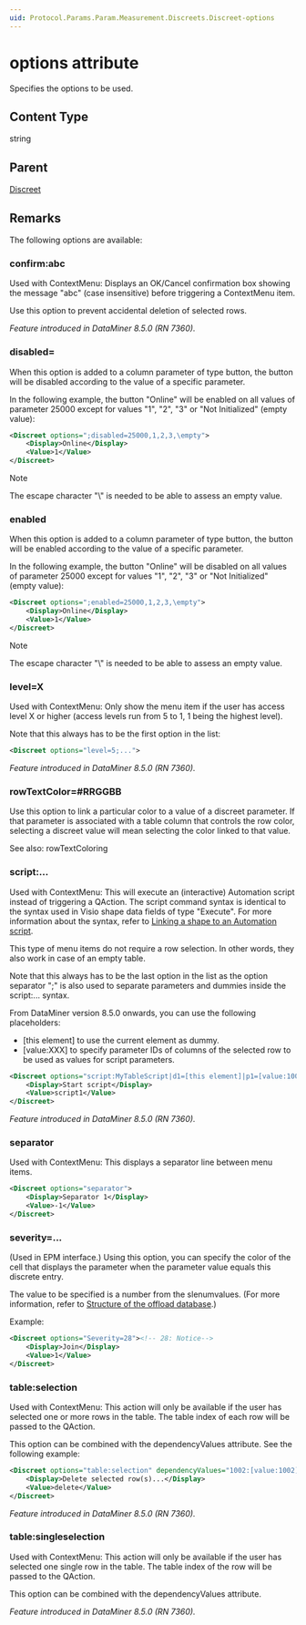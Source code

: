 ```yaml
---
uid: Protocol.Params.Param.Measurement.Discreets.Discreet-options
---
```


# options attribute

Specifies the options to be used.

## Content Type

string

## Parent

[Discreet](xref:Protocol.Params.Param.Measurement.Discreets.Discreet)

## Remarks

The following options are available:

### confirm:abc

Used with ContextMenu: Displays an OK/Cancel confirmation box showing the message "abc" (case insensitive) before triggering a ContextMenu item.

Use this option to prevent accidental deletion of selected rows.

*Feature introduced in DataMiner 8.5.0 (RN 7360).*

### disabled=

When this option is added to a column parameter of type button, the button will be disabled according to the value of a specific parameter.

In the following example, the button "Online" will be enabled on all values of parameter 25000 except for values "1", "2", "3" or "Not Initialized" (empty value):

```xml
<Discreet options=";disabled=25000,1,2,3,\empty">
    <Display>Online</Display>
    <Value>1</Value>
</Discreet>
```

> [!NOTE]
> The escape character "\\" is needed to be able to assess an empty value.

### enabled

When this option is added to a column parameter of type button, the button will be enabled according to the value of a specific parameter.

In the following example, the button "Online" will be disabled on all values of parameter 25000 except for values "1", "2", "3" or "Not Initialized" (empty value):

```xml
<Discreet options=";enabled=25000,1,2,3,\empty">
    <Display>Online</Display>
    <Value>1</Value>
</Discreet>
```

> [!NOTE]
> The escape character "\\" is needed to be able to assess an empty value.

### level=X

Used with ContextMenu: Only show the menu item if the user has access level X or higher (access levels run from 5 to 1, 1 being the highest level).

Note that this always has to be the first option in the list:

```xml
<Discreet options="level=5;...">
```

*Feature introduced in DataMiner 8.5.0 (RN 7360).*

### rowTextColor=#RRGGBB

Use this option to link a particular color to a value of a discreet parameter. If that parameter is associated with a table column that controls the row color, selecting a discreet value will mean selecting the color linked to that value.

See also: rowTextColoring

### script:...

Used with ContextMenu: This will execute an (interactive) Automation script instead of triggering a QAction. The script command syntax is identical to the syntax used in Visio shape data fields of type "Execute". For more information about the syntax, refer to [Linking a shape to an Automation script](xref:Linking_a_shape_to_an_Automation_script).

This type of menu items do not require a row selection. In other words, they also work in case of an empty table.

Note that this always has to be the last option in the list as the option separator ";" is also used to separate parameters and dummies inside the script:... syntax.

From DataMiner version 8.5.0 onwards, you can use the following placeholders:

- [this element] to use the current element as dummy.
- [value:XXX] to specify parameter IDs of columns of the selected row to be used as values for script parameters.

```xml
<Discreet options="script:MyTableScript|d1=[this element]|p1=[value:1001];p2=[value:1002]|||NoConfirmation">
    <Display>Start script</Display>
    <Value>script1</Value>
</Discreet>
```

*Feature introduced in DataMiner 8.5.0 (RN 7360).*

### separator

Used with ContextMenu: This displays a separator line between menu items.

```xml
<Discreet options="separator">
	<Display>Separator 1</Display>
	<Value>-1</Value>
</Discreet>
```

### severity=...

(Used in EPM interface.) Using this option, you can specify the color of the cell that displays the parameter when the parameter value equals this discrete entry.

The value to be specified is a number from the slenumvalues. (For more information, refer to [Structure of the offload database](xref:Structure_of_the_offload_database).)

Example:

```xml
<Discreet options="Severity=28"><!-- 28: Notice-->
    <Display>Join</Display>
    <Value>1</Value>
</Discreet>
```

### table:selection

Used with ContextMenu: This action will only be available if the user has selected one or more rows in the table. The table index of each row will be passed to the QAction.

This option can be combined with the dependencyValues attribute. See the following example:

```xml
<Discreet options="table:selection" dependencyValues="1002:[value:1002];1003:[value:1003]">
	<Display>Delete selected row(s)...</Display>
	<Value>delete</Value>
</Discreet>
```

*Feature introduced in DataMiner 8.5.0 (RN 7360).*

### table:singleselection

Used with ContextMenu: This action will only be available if the user has selected one single row in the table.
The table index of the row will be passed to the QAction.

This option can be combined with the dependencyValues attribute.

*Feature introduced in DataMiner 8.5.0 (RN 7360).*
